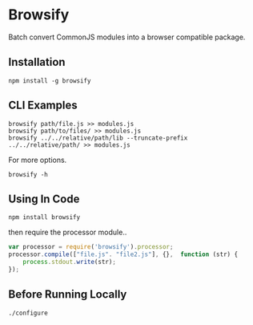 # Browsify

Batch convert CommonJS modules into a browser compatible package.

## Installation

    npm install -g browsify

## CLI Examples

    browsify path/file.js >> modules.js
    browsify path/to/files/ >> modules.js
    browsify ../../relative/path/lib --truncate-prefix ../../relative/path/ >> modules.js

For more options.

    browsify -h

## Using In Code

    npm install browsify
    
then require the processor module..

```javascript
var processor = require('browsify').processor;
processor.compile(["file.js". "file2.js"], {},  function (str) {
    process.stdout.write(str);
});
```

## Before Running Locally

    ./configure

